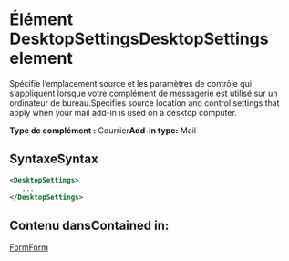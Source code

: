 # <a name="desktopsettings-element"></a><span data-ttu-id="8cd81-101">Élément DesktopSettings</span><span class="sxs-lookup"><span data-stu-id="8cd81-101">DesktopSettings element</span></span>

<span data-ttu-id="8cd81-102">Spécifie l’emplacement source et les paramètres de contrôle qui s’appliquent lorsque votre complément de messagerie est utilisé sur un ordinateur de bureau.</span><span class="sxs-lookup"><span data-stu-id="8cd81-102">Specifies source location and control settings that apply when your mail add-in is used on a desktop computer.</span></span>

<span data-ttu-id="8cd81-103">**Type de complément :** Courrier</span><span class="sxs-lookup"><span data-stu-id="8cd81-103">**Add-in type:** Mail</span></span>

## <a name="syntax"></a><span data-ttu-id="8cd81-104">Syntaxe</span><span class="sxs-lookup"><span data-stu-id="8cd81-104">Syntax</span></span>

```XML
<DesktopSettings>
   ...
</DesktopSettings>
```

## <a name="contained-in"></a><span data-ttu-id="8cd81-105">Contenu dans</span><span class="sxs-lookup"><span data-stu-id="8cd81-105">Contained in:</span></span>

[<span data-ttu-id="8cd81-106">Form</span><span class="sxs-lookup"><span data-stu-id="8cd81-106">Form</span></span>](form.md)

